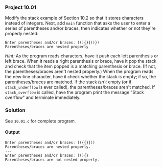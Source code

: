 ### Project 10.01
Modify the stack example of Section 10.2 so that it stores characters instead of integers. Next, add `main` function that asks the user to enter a series of parentheses and/or braces, then indicates whether or not they're properly nested:
```
Enter parentheses and/or braces: ((){}{()})
Parentheses/braces are nested properly
```
*Hint:* As the program reads characters, have it push each left parenthesis or left brace. When it reads a right parenthesis or brace, have it pop the stack and check that the item popped is a matching parenthesis or brace. (If not, the parentheses/braces aren't nested properly.) When the program reads the new-line character, have it check whether the stack is empty; if so, the parentheses/braces are matched. If the stack *isn't* empty (or if `stack_underflow` is ever called), the parentheses/braces aren't matched. If `stack_overflow` is called, have the program print the message "Stack overflow" and terminate immediately.
### Solution
See `10.01.c` for complete program.
#### Output
```
Enter parentheses and/or braces: (({{}}))
Parentheses/braces are nested properly.
---
Enter parentheses and/or braces: ((){}
Parentheses/braces are not nested properly.
```
